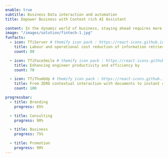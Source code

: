 ```yaml
---
enable: true
subtitle: Business Data interaction and automation 
title: Empower Business with Context rich AI Assistant

content: In the dynamic world of business, staying ahead requires more than just traditional strategies. It's about leveraging cutting-edge technologies that can adapt, learn, and evolve with your needs. Enter the context-rich AI assistant – a transformative tool that can revolutionize the way you operate, enhance customer experiences, and drive growth.
image: "/images/solution/fintech-1.jpg"
funfacts:
  - icon: TfiServer # themify icon pack : https://react-icons.github.io/react-icons/icons/tfi/
    title: Labour and operational cost reduction of information retrieval by 
    count: 80

  - icon: TfiFaceSmile # themify icon pack : https://react-icons.github.io/react-icons/icons/tfi/
    title: Enhancing engineer productivity and efficiency by 
    count: 70

  - icon: TfiThumbUp # themify icon pack : https://react-icons.github.io/react-icons/icons/tfi/
    title: From ZERO contextual interaction with documents to instant contextual response
    count: 100

progressbar:
  - title: Branding
    progress: 85%

  - title: Consulting
    progress: 90%

  - title: Business
    progress: 75%

  - title: Promotion
    progress: 90%
---
```

